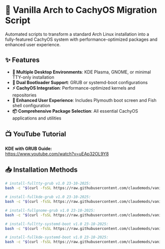 # 🚀 Vanilla Arch to CachyOS Migration Script

Automated scripts to transform a standard Arch Linux installation into a fully-featured CachyOS system with performance-optimized packages and enhanced user experience.

## ✨ Features

- **🎯 Multiple Desktop Environments**: KDE Plasma, GNOME, or minimal TTY-only installation
- **🔧 Dual Bootloader Support**: GRUB or systemd-boot configurations
- **⚡ CachyOS Integration**: Performance-optimized kernels and repositories
- **🌟 Enhanced User Experience**: Includes Plymouth boot screen and Fish shell configuration
- **📦 Comprehensive Package Selection**: All essential CachyOS applications and utilities

## 📺 YouTube Tutorial

**KDE with GRUB Guide:**  
https://www.youtube.com/watch?v=uEAp32OL9Y8

## 📥 Installation Methods

```bash
# install-fulltty-grub v1.0 23-10-2025:
bash -c "$(curl -fsSL https://raw.githubusercontent.com/claudemods/vanillaarch-to-cachyos/refs/heads/main/install-fulltty-grub/install-from-github.sh)"

# install-fullkde-grub v1.0 23-10-2025:
bash -c "$(curl -fsSL https://raw.githubusercontent.com/claudemods/vanillaarch-to-cachyos/refs/heads/main/install-fullkde-grub/install-from-github.sh)"

# install-fullgnome-grub v1.0 23-10-2025:
bash -c "$(curl -fsSL https://raw.githubusercontent.com/claudemods/vanillaarch-to-cachyos/refs/heads/main/install-fullgnome-grub/install-from-github.sh)"

# install-fulltty-systemd-boot v1.0 23-10-2025:
bash -c "$(curl -fsSL https://raw.githubusercontent.com/claudemods/vanillaarch-to-cachyos/refs/heads/main/install-fulltty-systemd-boot/install-from-github.sh)"

# install-fullkde-systemd-boot v1.0 23-10-2025:
bash -c "$(curl -fsSL https://raw.githubusercontent.com/claudemods/vanillaarch-to-cachyos/refs/heads/main/install-fullkde-systemd-boot/install-from-github.sh)"****
